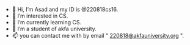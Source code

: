 - 👋 Hi, I’m Asad and my ID is @220818cs16.
- 👀 I’m interested in CS.
- 🌱 I’m currently learning CS.
- 💞️ I’m a student of akfa university.
- 📫 you can contact me with by email " 220818@akfauniversity.org ".

<!---
220818cs16/220818cs16 is a ✨ special ✨ repository because its `README.md` (this file) appears on your GitHub profile.
You can click the Preview link to take a look at your changes.
--->
